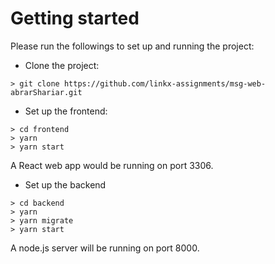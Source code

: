 # Getting started

Please run the followings to set up and running the project:

- Clone the project: 
```
> git clone https://github.com/linkx-assignments/msg-web-abrarShariar.git
```

 - Set up the frontend:
```
> cd frontend
> yarn 
> yarn start
```
A React web app would be running on port 3306.

- Set up the backend
```
> cd backend
> yarn
> yarn migrate
> yarn start
```
A node.js server will be running on port 8000. 
